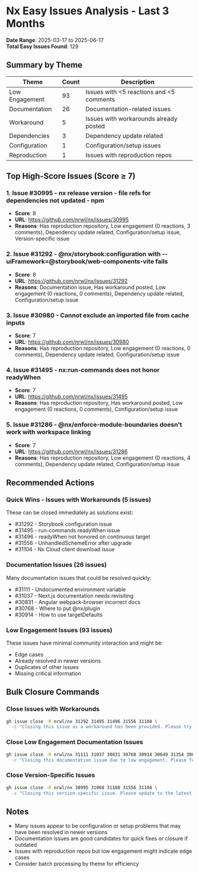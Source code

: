 # Nx Easy Issues Analysis - Last 3 Months

**Date Range**: 2025-03-17 to 2025-06-17  
**Total Easy Issues Found**: 129

## Summary by Theme

| Theme | Count | Description |
|-------|-------|-------------|
| Low Engagement | 93 | Issues with <5 reactions and <5 comments |
| Documentation | 26 | Documentation-related issues |
| Workaround | 5 | Issues with workarounds already posted |
| Dependencies | 3 | Dependency update related |
| Configuration | 1 | Configuration/setup issues |
| Reproduction | 1 | Issues with reproduction repos |

## Top High-Score Issues (Score ≥ 7)

### 1. Issue #30995 - nx release version - file refs for dependencies not updated - npm
- **Score**: 8
- **URL**: https://github.com/nrwl/nx/issues/30995
- **Reasons**: Has reproduction repository, Low engagement (0 reactions, 3 comments), Dependency update related, Configuration/setup issue, Version-specific issue

### 2. Issue #31292 - @nx/storybook:configuration with --uiFramework=@storybook/web-components-vite fails
- **Score**: 8
- **URL**: https://github.com/nrwl/nx/issues/31292
- **Reasons**: Documentation issue, Has workaround posted, Low engagement (0 reactions, 0 comments), Dependency update related, Configuration/setup issue

### 3. Issue #30980 - Cannot exclude an imported file from cache inputs
- **Score**: 7
- **URL**: https://github.com/nrwl/nx/issues/30980
- **Reasons**: Has reproduction repository, Low engagement (0 reactions, 0 comments), Dependency update related, Configuration/setup issue

### 4. Issue #31495 - nx:run-commands does not honor readyWhen
- **Score**: 7
- **URL**: https://github.com/nrwl/nx/issues/31495
- **Reasons**: Has reproduction repository, Has workaround posted, Low engagement (0 reactions, 0 comments), Configuration/setup issue

### 5. Issue #31286 - @nx/enforce-module-boundaries doesn't work with workspace linking
- **Score**: 7
- **URL**: https://github.com/nrwl/nx/issues/31286
- **Reasons**: Has reproduction repository, Low engagement (0 reactions, 4 comments), Dependency update related, Configuration/setup issue

## Recommended Actions

### Quick Wins - Issues with Workarounds (5 issues)
These can be closed immediately as solutions exist:
- #31292 - Storybook configuration issue
- #31495 - run-commands readyWhen issue
- #31496 - readyWhen not honored on continuous target
- #31556 - UnhandledSchemeError after upgrade
- #31104 - Nx Cloud client download issue

### Documentation Issues (26 issues)
Many documentation issues that could be resolved quickly:
- #31111 - Undocumented environment variable
- #31037 - Next.js documentation needs revisiting
- #30831 - Angular webpack-browser incorrect docs
- #30768 - Where to put @nx/plugin
- #30914 - How to use targetDefaults

### Low Engagement Issues (93 issues)
These issues have minimal community interaction and might be:
- Edge cases
- Already resolved in newer versions
- Duplicates of other issues
- Missing critical information

## Bulk Closure Commands

### Close Issues with Workarounds
```bash
gh issue close -R nrwl/nx 31292 31495 31496 31556 31104 \
  -c "Closing this issue as a workaround has been provided. Please try the latest version of Nx and reopen if the issue persists."
```

### Close Low Engagement Documentation Issues
```bash
gh issue close -R nrwl/nx 31111 31037 30831 30768 30914 30649 31354 30614 \
  -c "Closing this documentation issue due to low engagement. Please feel free to reopen with updated information if this is still relevant in the latest version of Nx."
```

### Close Version-Specific Issues
```bash
gh issue close -R nrwl/nx 30995 31068 31180 31556 31104 \
  -c "Closing this version-specific issue. Please update to the latest version of Nx and reopen if the issue persists."
```

## Notes

- Many issues appear to be configuration or setup problems that may have been resolved in newer versions
- Documentation issues are good candidates for quick fixes or closure if outdated
- Issues with reproduction repos but low engagement might indicate edge cases
- Consider batch processing by theme for efficiency